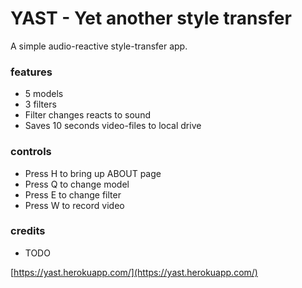 # YAST - Yet another style transfer
A simple audio-reactive style-transfer app.

### features
- 5 models
- 3 filters
- Filter changes reacts to sound
- Saves 10 seconds video-files to local drive

### controls
- Press H to bring up ABOUT page
- Press Q to change model
- Press E to change filter
- Press W to record video

### credits
- TODO

[https://yast.herokuapp.com/](https://yast.herokuapp.com/)
